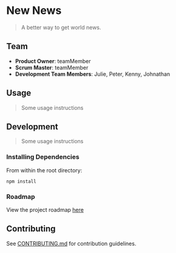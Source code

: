 # New News

> A better way to get world news.

## Team

  - __Product Owner__: teamMember
  - __Scrum Master__: teamMember
  - __Development Team Members__: Julie, Peter, Kenny, Johnathan


## Usage

> Some usage instructions


## Development

> Some usage instructions


### Installing Dependencies

From within the root directory:

`npm install`


### Roadmap

View the project roadmap [here](LINK_TO_PROJECT_ISSUES)


## Contributing

See [CONTRIBUTING.md](_CONTRIBUTING.md) for contribution guidelines.